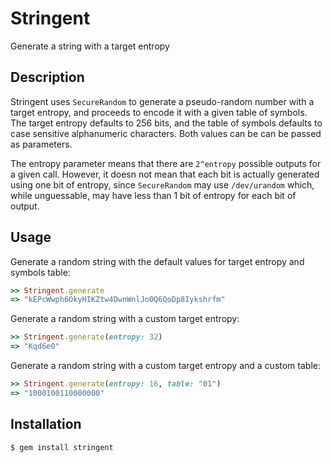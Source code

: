 Stringent
=========

Generate a string with a target entropy

Description
-----------

Stringent uses `SecureRandom` to generate a pseudo-random number
with a target entropy, and proceeds to encode it with a given table
of symbols. The target entropy defaults to 256 bits, and the table
of symbols defaults to case sensitive alphanumeric characters. Both
values can be can be passed as parameters.

The entropy parameter means that there are `2^entropy` possible
outputs for a given call. However, it doesn not mean that each bit
is actually generated using one bit of entropy, since `SecureRandom`
may use `/dev/urandom` which, while unguessable, may have less than
1 bit of entropy for each bit of output.

Usage
-----

Generate a random string with the default values for target entropy
and symbols table:

```ruby
>> Stringent.generate
=> "kEPcWwph6OkyHIKZtw4DwnWnlJo0Q6QoDp8Iykshrfm"
```

Generate a random string with a custom target entropy:

```ruby
>> Stringent.generate(entropy: 32)
=> "Kqd6e0"
```

Generate a random string with a custom target entropy and a custom
table:

```ruby
>> Stringent.generate(entropy: 16, table: "01")
=> "1000100110000000"
```

Installation
------------

```
$ gem install stringent
```
